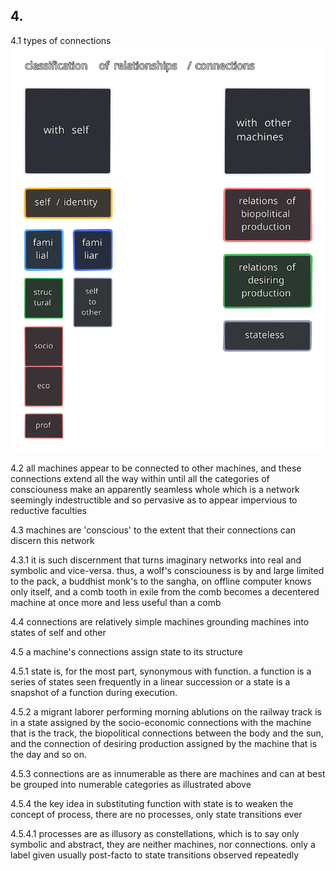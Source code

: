 ## 4.

4.1 types of connections
![classification_relationships](../../../../attachments/classification_relations.svg)

4.2 all machines appear to be connected to other machines, and these connections extend all the way within until all the categories of consciouness make an apparently seamless whole which is a network seemingly indestructible and so pervasive as to appear impervious to reductive faculties

4.3 machines are 'conscious' to the extent that their connections can discern this network

4.3.1 it is such discernment that turns imaginary networks into real and symbolic and vice-versa. thus, a wolf's consciouness is by and large limited to the pack, a buddhist monk's to the sangha, on offline computer knows only itself, and a comb tooth in exile from the comb becomes a decentered machine at once more and less useful than a comb


4.4 connections are relatively simple machines grounding machines into states of self and other


4.5 a machine's connections assign state to its structure 

4.5.1 state is, for the most part, synonymous with function. a function is a series of states seen frequently in a linear succession or a state is a snapshot of a function during execution.

4.5.2 a migrant laborer performing morning ablutions on the railway track is in a state assigned by the socio-economic connections with the machine that is the track, the biopolitical connections between the body and the sun, and the connection of desiring production assigned by the machine that is the day and so on.

4.5.3 connections are as innumerable as there are machines and can at best be grouped into numerable categories as illustrated above 

4.5.4 the key idea in substituting function with state is to weaken the concept of process, there are no processes, only state transitions ever 

4.5.4.1 processes are as illusory as constellations, which is to say only symbolic and abstract, they are neither machines, nor connections. only a label given usually post-facto to state transitions observed repeatedly